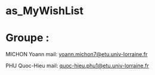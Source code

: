 # as_MyWishList

# Groupe : 
  MICHON Yoann 
      mail: yoann.michon7@etu.univ-lorraine.fr
      
  PHU Quoc-Hieu
      mail: quoc-hieu.phu1@etu.univ-lorraine.fr
